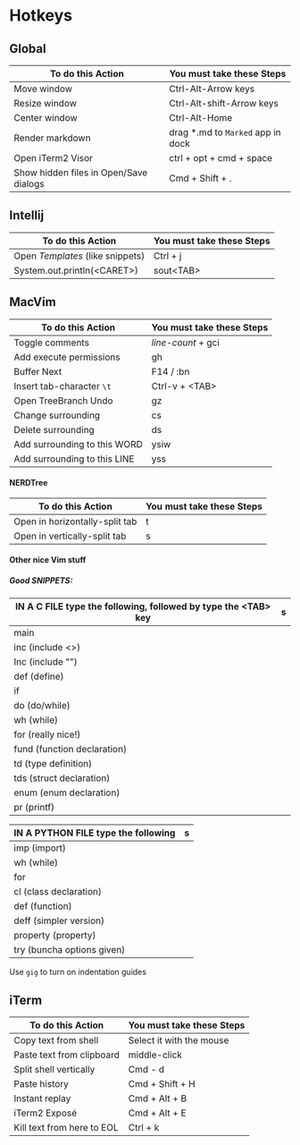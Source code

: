 Hotkeys
======

## Global

To do this Action                       | You must take these Steps
----------------------------------------|-----------------------------------
Move window                             | Ctrl-Alt-Arrow keys 
Resize window                           | Ctrl-Alt-shift-Arrow keys
Center window                           | Ctrl-Alt-Home
Render markdown                         | drag *.md to `Marked` app in dock
Open iTerm2 Visor                       | ctrl + opt + cmd + space
Show hidden files in Open/Save dialogs  | Cmd + Shift + .



## Intellij

To do this Action                   | You must take these Steps
------------------------------------|--------------------------
Open *Templates* (like snippets)    | Ctrl + j
System.out.println(\<CARET\>)       | sout\<TAB\>



## MacVim
To do this Action               | You must take these Steps
--------------------------------|--------------------------
Toggle comments                 | *line-count* + gci
Add execute permissions         | gh
Buffer Next                     | F14 / :bn
Insert tab-character `\t`       | Ctrl-v + \<TAB\>
Open TreeBranch Undo            | gz
Change surrounding              | cs
Delete surrounding              | ds
Add surrounding to this WORD    | ysiw
Add surrounding to this LINE    | yss



#### NERDTree
To do this Action               | You must take these Steps
--------------------------------|--------------------------
Open in horizontally-split tab  | t
Open in vertically-split tab    | s


#### Other nice Vim stuff

##### Good SNIPPETS:
IN A C FILE type the following, followed by type the \<TAB\> key | s
----------------------------|--
main                        | 
inc (include <>)            | 
Inc (include "")            |
def (define)                |
if                          |
do (do/while)               | 
wh (while)                  |
for (really nice!)          |
fund (function declaration) |
td (type definition)        |
tds (struct declaration)    |
enum (enum declaration)     |
pr (printf)                 |

IN A PYTHON FILE type the following | s
------------------------------------|--
imp (import)                        |
wh (while)                          |
for                                 |
cl (class declaration)              |
def (function)                      |
deff (simpler version)              |
property (property)                 |
try (buncha options given)          |

Use `gig` to turn on indentation guides


## iTerm
To do this Action               | You must take these Steps
--------------------------------|--------------------------
Copy text from shell            | Select it with the mouse
Paste text from clipboard       | middle-click
Split shell vertically          | Cmd - d
Paste history                   | Cmd + Shift + H
Instant replay                  | Cmd + Alt + B
iTerm2 Exposé                   | Cmd + Alt + E
Kill text from here to EOL      | Ctrl + k

